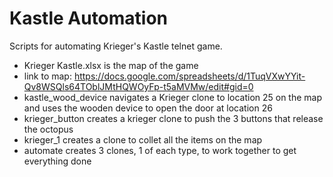 Kastle Automation
=========
Scripts for automating Krieger's Kastle telnet game.

- Krieger Kastle.xlsx is the map of the game
- link to map: https://docs.google.com/spreadsheets/d/1TuqVXwYYit-Qv8WSQls64TOblJMtHQWOyFp-t5aMVMw/edit#gid=0
- kastle_wood_device navigates a Krieger clone to location 25 on the map and
uses the wooden device to open the door at location 26
- krieger_button creates a krieger clone to push the 3 buttons that release the
octopus
- krieger_1 creates a clone to collet all the items on the map
- automate creates 3 clones, 1 of each type, to work together to get everything
done
